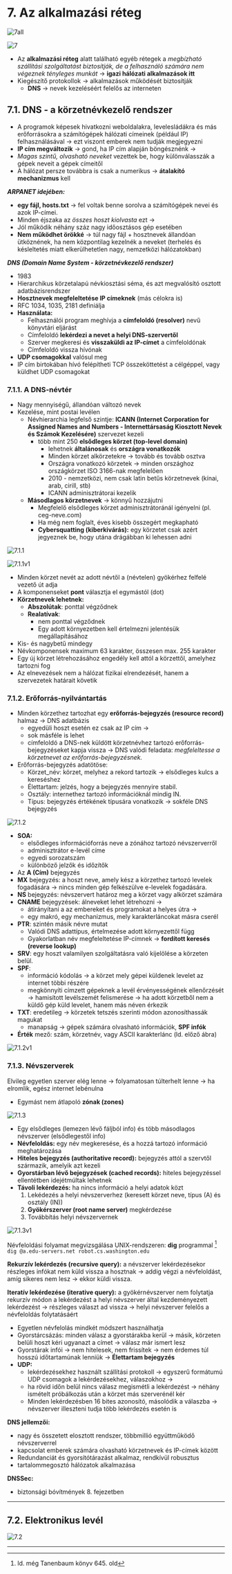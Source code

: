 # 7. Az alkalmazási réteg

![7all](images/7all.png)

![7](images/7.png)

* Az **alkalmazási réteg** alatt található egyéb rétegek a *megbízható szállítási szolgáltatást biztosítják, de a felhasználó számára nem végeznek tényleges munkát* -> **igazi hálózati alkalmazások itt**
* Kiegészítő protokollok -> alkalmazások működését biztosítják
  * **DNS** -> nevek kezeléséért felelős az interneten

## 7.1. DNS - a körzetnévkezelő rendszer

* A programok képesek hivatkozni weboldalakra, levelesládákra és más erőforrásokra a számítógépek hálózati címeinek (például IP) felhasználásával -> ezt viszont emberek nem tudják megjegyezni
* **IP cím megváltozik** -> gond, ha IP cím alapján böngésznénk ->
* *Magas szintű, olvasható neveket* vezettek be, hogy különválasszák a gépek neveit a gépek címeitől
* A hálózat persze továbbra is csak a numerikus -> **átalakító mechanizmus** kell

***ARPANET idejében:***
* **egy fájl, hosts.txt** -> fel voltak benne sorolva a számítógépek nevei és azok IP-címei.
* Minden éjszaka az *összes hoszt kiolvasta* ezt ->
* Jól működik néhány száz nagy időosztásos gép esetében
* **Nem működhet örökké** -> túl nagy fájl + hosztnevek állandóan ütköznének, ha nem központilag kezelnék a neveket (terhelés és késleltetés miatt elkerülhetetlen nagy, nemzetközi hálózatokban)

***DNS (Domain Name System - körzetnévkezelő rendszer)***
* 1983
* Hierarchikus körzetalapú névkiosztási séma, és azt megvalósító osztott adatbázisrendszer
* **Hosztnevek megfeleltetése IP címeknek** (más célokra is)
* RFC 1034, 1035, 2181 definiálja
* **Használata:**
  * Felhasználói program meghívja a **címfeloldó (resolver)** nevű könyvtári eljárást
  * Címfeloldó **lekérdezi a nevet a helyi DNS-szervertől**
  * Szerver megkeresi és **visszaküldi az IP-címet** a címfeloldónak
  * Címfeloldó vissza hívónak
* **UDP csomagokkal** valósul meg
* IP cím birtokában hívó felépítheti TCP összeköttetést a célgéppel, vagy küldhet UDP csomagokat

### 7.1.1. A DNS-névtér

* Nagy mennyiségű, állandóan változó nevek
* Kezelése, mint postai levélen
  * Névhierarchia legfelső szintje: **ICANN (Internet Corporation for Assigned Names and Numbers - Internettársaság Kiosztott Nevek és Számok Kezelésére)** szervezet kezeli
    * több mint 250 **elsődleges körzet (top-level domain)**
      * lehetnek **általánosak** és **országra vonatkozók**
      * Minden körzet alkörzetekre -> tovább és tovább osztva
      * Országra vonatkozó körzetek -> minden országhoz országkörzet ISO 3166-nak megfelelően
      * 2010 - nemzetközi, nem csak latin betűs körzetnevek (kínai, arab, cirill, stb)
      * ICANN adminisztrátorai kezelik
  * **Másodlagos körzetnevek** -> könnyű hozzájutni
    * Megfelelő elsődleges körzet adminisztrátoránál igényelni (pl. ceg-neve.com)
    * Ha még nem foglalt, éves kisebb összegért megkapható
    * **Cybersquatting (kiberkivárás):** egy körzetet csak azért jegyeznek be, hogy utána drágábban ki lehessen adni

![7.1.1](images/7.1.1.png)

![7.1.1v1](images/7.1.1v1.png)

* Minden körzet nevét az adott névtől a (névtelen) gyökérhez felfelé vezető út adja
* A komponenseket **pont** választja el egymástól (dot)
* **Körzetnevek lehetnek:**
  * **Abszolútak**: ponttal végződnek
  * **Realatívak**: 
    * nem ponttal végződnek
    * Egy adott környezetben kell értelmezni jelentésük megállapításához
* Kis- és nagybetű mindegy
* Névkomponensek maximum 63 karakter, összesen max. 255 karakter
* Egy új körzet létrehozásához engedély kell attól a körzettől, amelyhez tartozni fog
* Az elnevezések nem a hálózat fizikai elrendezését, hanem a szervezetek határait követik

### 7.1.2. Erőforrás-nyilvántartás

* Minden körzethez tartozhat egy **erőforrás-bejegyzés (resource record)** halmaz -> DNS adatbázis
  * egyedüli hoszt esetén ez csak az IP cím ->
  * sok másféle is lehet
  * címfeloldó a DNS-nek küldött körzetnévhez tartozó erőforrás-bejegyzéseket kapja vissza -> DNS valódi feladata: *megfeleltesse a körzetnevet az erőforrás-bejegyzésnek.*
* Erőforrás-bejegyzés adatötöse:
  * Körzet_név: körzet, melyhez a rekord tartozik -> elsődleges kulcs a kereséshez
  * Élettartam: jelzés, hogy a bejegyzés mennyire stabil.
  * Osztály: internethez tartozó információknál mindig IN.
  * Típus: bejegyzés értékének típusára vonatkozik -> sokféle DNS bejegyzés

![7.1.2](images/7.1.2.jpg)

* **SOA:**
  * elsődleges információforrás neve a zónához tartozó névszerverről
  * adminisztrátor e-levél címe
  * egyedi sorozatszám
  * különböző jelzők és időzítők
* Az **A (Cím)** bejegyzés
* **MX** bejegyzés: a hoszt neve, amely kész a körzethez tartozó levelek fogadására -> nincs minden gép felkészülve e-levelek fogadására.
* **NS** bejegyzés: névszervert határoz meg a körzet vagy alkörzet számára
* **CNAME** bejegyzések: álneveket lehet létrehozni ->
  * átirányítani a az embereket és programokat a helyes útra ->
  * egy makró, egy mechanizmus, mely karakterláncokat másra cserél
* **PTR**: szintén másik névre mutat
  * Valódi DNS adattípus, értelmezése adott környezettől függ
  * Gyakorlatban név megfeleltetése IP-címnek -> **fordított keresés (reverse lookup)**
* **SRV**: egy hoszt valamilyen szolgáltatásra való kijelölése a körzeten belül.
* **SPF**: 
  * információ kódolás -> a körzet mely gépei küldenek levelet az internet többi részére
  * megkönnyíti címzett gépeknek a levél érvényességének ellenőrzését -> hamisított levélszemét felismerése -> ha adott körzetből nem a küldő gép küld levelet, hanem más néven érkezik
* **TXT**: eredetileg -> körzetek tetszés szerinti módon azonosíthassák magukat
  * manapság -> gépek számára olvasható információk, **SPF infók**
* **Érték** mező: szám, körzetnév, vagy ASCII karakterlánc (ld. előző ábra)

![7.1.2v1](images/7.1.2v1.jpg)

### 7.1.3. Névszerverek

Elvileg egyetlen szerver elég lenne -> folyamatosan túlterhelt lenne -> ha elromlik, egész internet lebénulna
* Egymást nem átlapoló **zónak (zones)**

![7.1.3](images/7.1.3.jpg)

* Egy elsődleges (lemezen lévő fáljból info) és több másodlagos névszerver (elsődlegestől info)
* **Névfeloldás:** egy név megkeresése, és a hozzá tartozó információ meghatározása
* **Hiteles bejegyzés (authoritative record):** bejegyzés attól a szervtől származik, amelyik azt kezeli
* **Gyorstárban lévő bejegyzések (cached records):** hiteles bejegyzéssel ellentétben idejétmúltak lehetnek
* **Távoli lekérdezés:** ha nincs információ a helyi adatok közt
  1. Lekédezés a helyi névszerverhez (keresett körzet neve, típus (A) és osztály (IN))
  2. **Gyökérszerver (root name server)** megkérdezése
  3. Továbbítás helyi névszervernek

![7.1.3v1](images/7.1.3v1.jpg)

Névfeloldási folyamat megvizsgálása UNIX-rendszeren: **dig** programmal [^1]
```dig @a.edu-servers.net robot.cs.washington.edu```

**Rekurzív lekérdezés (recursive query):** a névszerver lekérdezésekor részleges infókat nem küld vissza a hosztnak -> addig végzi a névfeloldást, amíg sikeres nem lesz -> ekkor küldi vissza.

**Iteratív lekérdezése (iterative query):** a gyökérnévszerver nem folytatja rekurzív módon a lekérdezést a helyi névszerver által kezdeményezett lekérdezést -> részleges választ ad vissza -> helyi névszerver felelős a névfeloldás folytatásáért

* Egyetlen névfelolás mindkét módszert használhatja
* Gyorstárcsázás: minden válasz a gyorstárakba kerül -> másik, körzeten belüli hoszt kéri ugyanazt a címet -> válasz már ismert lesz
* Gyorstárak infói -> nem hitelesek, nem frissítek -> nem érdemes túl hosszú időtartamúnak lenniük -> **Élettartam bejegyzés**
* **UDP:** 
  * lekérdezésekhez használt szállítási protokoll -> egyszerű formátumú UDP csomagok a lekérdezésekhez, válaszokhoz ->
  * ha rövid időn belül nincs válasz megismétli a lekérdezést -> néhány ismételt próbálkozás után a körzet más szerverénél kér
  * Minden lekérdezésben 16 bites azonosító, másolódik a válaszba -> névszerver illeszteni tudja több lekérdezés esetén is

**DNS jellemzői:**
* nagy és összetett elosztott rendszer, többmillió együttműködő névszerverrel
* kapcsolat emberek számára olvasható körzetnevek és IP-címek között
* Redundanciát és gyorsítótárazást alkalmaz, rendkívül robusztus
* tartalommegosztó hálózatok alkalmazása

**DNSSec:**
* biztonsági bóvítmények 8. fejezetben

---
## 7.2. Elektronikus levél

![7.2](images/7.2.png)




---
[^1]: ld. még Tanenbaum könyv 645. old